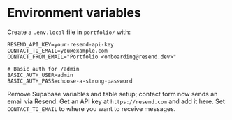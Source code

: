 Environment variables
=====================

Create a `.env.local` file in `portfolio/` with:

```
RESEND_API_KEY=your-resend-api-key
CONTACT_TO_EMAIL=you@example.com
CONTACT_FROM_EMAIL="Portfolio <onboarding@resend.dev>"

# Basic auth for /admin
BASIC_AUTH_USER=admin
BASIC_AUTH_PASS=choose-a-strong-password
```

Remove Supabase variables and table setup; contact form now sends an email via Resend. Get an API key at `https://resend.com` and add it here. Set `CONTACT_TO_EMAIL` to where you want to receive messages.


